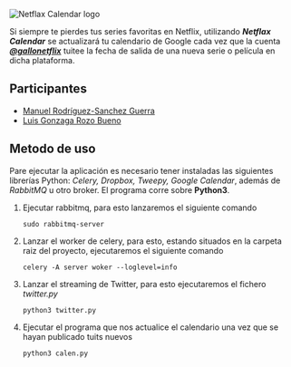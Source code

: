 ![Netflax Calendar logo](http://i.imgur.com/E4wKn4j.png)

Si siempre te pierdes tus series favoritas en Netflix, utilizando ***Netflax Calendar*** se actualizará tu calendario de Google cada vez que la cuenta ***[@gallonetflix](https://twitter.com/gallonetflix)*** tuitee la fecha de salida de una nueva serie o película en dicha plataforma.

## Participantes

- [Manuel Rodríguez-Sanchez Guerra](https://github.com/manuelrdsg)
- [Luis Gonzaga Rozo Bueno](https://github.com/luisrozo)

## Metodo de uso

Pare ejecutar la aplicación es necesario tener instaladas las siguientes librerías Python: *Celery, Dropbox, Tweepy, Google Calendar*, además de *RabbitMQ* u otro broker. El programa corre sobre **Python3**.

1. Ejecutar rabbitmq, para esto lanzaremos el siguiente comando
	```
	sudo rabbitmq-server
    ```
    
2. Lanzar el worker de celery, para esto, estando situados en la carpeta raiz del proyecto, ejecutaremos el siguiente comando
	```
	celery -A server woker --loglevel=info
    ```

3. Lanzar el streaming de Twitter, para esto ejecutaremos el fichero *twitter.py*
	```
	python3 twitter.py
    ```
    
4. Ejecutar el programa que nos actualice el calendario una vez que se hayan publicado tuits nuevos
	```
	python3 calen.py
    ```
